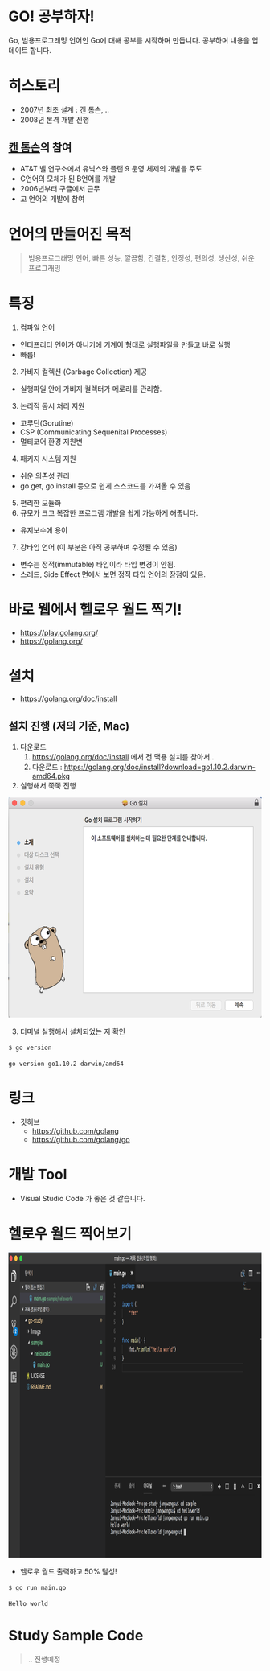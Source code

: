 # GO! 공부하자!
Go, 범용프로그래밍 언어인 Go에 대해 공부를 시작하며 만듭니다. 공부하며 내용을 업데이트 합니다. 

# 히스토리
- 2007년 최초 설계 : 캔 톰슨, .. 
- 2008년 본격 개발 진행

## [캔 톰슨](https://ko.wikipedia.org/wiki/%EC%BC%84_%ED%86%B0%ED%94%84%EC%8A%A8)의 참여
- AT&T 벨 연구소에서 유닉스와 플랜 9 운영 체제의 개발을 주도
-  C언어의 모체가 된 B언어를 개발
- 2006년부터 구글에서 근무
- 고 언어의 개발에 참여

# 언어의 만들어진 목적
> 범용프로그래밍 언어, 빠른 성능, 깔끔함, 간결함, 안정성, 편의성, 생산성, 쉬운 프로그래밍

# 특징
1. 컴파일 언어
  - 인터프리터 언어가 아니기에 기계어 형태로 실행파일을 만들고 바로 실행
  - 빠름!
2. 가비지 컬렉션 (Garbage Collection) 제공
  - 실행파일 안에 가비지 컬렉터가 메로리를 관리함. 
3. 논리적 동시 처리 지원
  - 고루틴(Gorutine)
  - CSP (Communicating Sequenital Processes)
  - 멀티코어 환경 지원변
4. 패키지 시스템 지원
  - 쉬운 의존성 관리
  - go get, go install 등으로 쉽게 소스코드를 가져올 수 있음
5. 편리한 모듈화
6. 규모가 크고 복잡한 프로그램 개발을 쉽게 가능하게 해줍니다.
  - 유지보수에 용이
7. 강타입 언어 (이 부분은 아직 공부하며 수정될 수 있음)
  - 변수는 정적(immutable) 타입이라 타입 변경이 안됨.
  - 스레드, Side Effect 면에서 보면 정적 타입 언어의 장점이 있음. 
  
# 바로 웹에서 헬로우 월드 찍기!
- https://play.golang.org/
- https://golang.org/

# 설치
- https://golang.org/doc/install

## 설치 진행 (저의 기준, Mac)
1. 다운로드
	1. https://golang.org/doc/install 에서 전 맥용 설치를 찾아서..
	2. 다운로드 : https://golang.org/doc/install?download=go1.10.2.darwin-amd64.pkg
2. 실행해서 쭉쭉 진행
<img width="621" height="438" src="/Image/install_progress01.png">

3. 터미널 실행해서 설치되었는 지 확인
```
$ go version

go version go1.10.2 darwin/amd64
```

# 링크
- 깃허브
  - https://github.com/golang
  - https://github.com/golang/go

# 개발 Tool
- Visual Studio Code 가 좋은 것 같습니다. 

# 헬로우 월드 찍어보기
<img width="1014" height="607" src="/Image/helloworld00.png">

- 헬로우 월드 출력하고 50% 달성!
```
$ go run main.go

Hello world
```

# Study Sample Code
> .. 진행예정